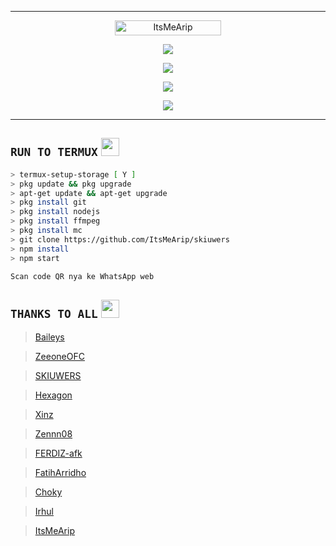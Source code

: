 -------
<p align="center"> <a href="https://github.com/ItsMeArip/self"><img width="170px" height="24" src="https://komarev.com/ghpvc/?username=ItsMeArip&label=PROFILE%20VISITORS&color=green&style=flat-square" alt="ItsMeArip" /></a> </p>

<p align="center"> <a href="https://wa.me/+6287776101997"><img src="https://img.shields.io/badge/WhatsApp-25D366?style=for- the-badge&logo=whatsapp&logoColor=white " /></a>

<p align="center"> <a href="https://t.me/ItsMeArip"><img src="https://img.shields.io/badge/Telegram-%230088cc.svg?&style= for-the-badge&logo=telegram&logoColor=white" /></a><br>

<p align="center"> <a href="https://youtu.be/zZZPCZLY2sk"><img src="https://img.shields.io/badge/YouTube-ItsMeArip-ff0000?style=for -the-badge&logo=youtube&logoColor= ff0000&link=https://youtube.com/channel/UCy1HDX_AtOQqt1efnP4HseA" /></a>

<p align="center"> <a href="https://youtube.com/channel/UCy1HDX_AtOQqt1efnP4HseA"><img src="https://img.shields.io/youtube/channel/subscribers/UCy1HDX_AtOQqt1efnP4HseA?style =social" /></a>

-------

## ```RUN TO TERMUX``` <img src="https://github.com/TheDudeThatCode/TheDudeThatCode/blob/master/Assets/hmm.gif" width="29px">
```bash
> termux-setup-storage [ Y ]
> pkg update && pkg upgrade
> apt-get update && apt-get upgrade
> pkg install git
> pkg install nodejs
> pkg install ffmpeg
> pkg install mc
> git clone https://github.com/ItsMeArip/skiuwers
> npm install
> npm start

Scan code QR nya ke WhatsApp web 
```


## ```THANKS TO ALL``` <img src="https://github.com/TheDudeThatCode/TheDudeThatCode/blob/master/Assets/powerup.gif" width="29px">

> [Baileys](https://github.com/adiwajshing/Baileys)
  
> [ZeeoneOFC](https://github.com/zeeoneofc)
  
> [SKIUWERS](https://github.com/skiuwers)
  
> [Hexagon](https://github.com/Hexagonz)
  
> [Xinz](https://github.com/Xinz-Team)
  
> [Zennn08](https://github.com/Zennn08)
  
> [FERDIZ-afk](https://github.com/FERDIZ-afk)

> [FatihArridho](https://github.com/FatihArridho)

> [Choky](https://github.com/ChokyBitch)

> [Irhul](https://github.com/rulsXirhull)
  
> [ItsMeArip](https://github.com/ItsMeArip)
